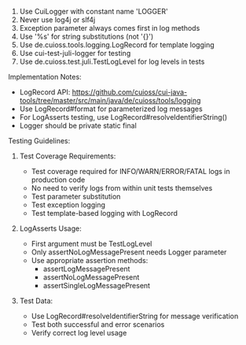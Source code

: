 1. Use CuiLogger with constant name 'LOGGER'
2. Never use log4j or slf4j
3. Exception parameter always comes first in log methods
4. Use '%s' for string substitutions (not '{}')
5. Use de.cuioss.tools.logging.LogRecord for template logging
6. Use cui-test-juli-logger for testing
7. Use de.cuioss.test.juli.TestLogLevel for log levels in tests

Implementation Notes:
- LogRecord API: https://github.com/cuioss/cui-java-tools/tree/master/src/main/java/de/cuioss/tools/logging
- Use LogRecord#format for parameterized log messages
- For LogAsserts testing, use LogRecord#resolveIdentifierString()
- Logger should be private static final

Testing Guidelines:
1. Test Coverage Requirements:
   - Test coverage required for INFO/WARN/ERROR/FATAL logs in production code
   - No need to verify logs from within unit tests themselves
   - Test parameter substitution
   - Test exception logging
   - Test template-based logging with LogRecord

2. LogAsserts Usage:
   - First argument must be TestLogLevel
   - Only assertNoLogMessagePresent needs Logger parameter
   - Use appropriate assertion methods:
     * assertLogMessagePresent
     * assertNoLogMessagePresent
     * assertSingleLogMessagePresent

3. Test Data:
   - Use LogRecord#resolveIdentifierString for message verification
   - Test both successful and error scenarios
   - Verify correct log level usage
